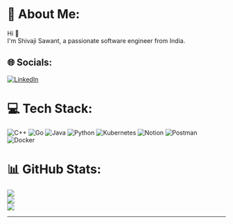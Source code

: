 # 💫 About Me:
Hi 👋<br>I'm Shivaji Sawant, a passionate software engineer from India.


## 🌐 Socials:
[![LinkedIn](https://img.shields.io/badge/LinkedIn-%230077B5.svg?logo=linkedin&logoColor=white)](https://linkedin.com/in/shivajisawant) 

# 💻 Tech Stack:
![C++](https://img.shields.io/badge/c++-%2300599C.svg?style=flat&logo=c%2B%2B&logoColor=white) ![Go](https://img.shields.io/badge/go-%2300ADD8.svg?style=flat&logo=go&logoColor=white) ![Java](https://img.shields.io/badge/java-%23ED8B00.svg?style=flat&logo=java&logoColor=white) ![Python](https://img.shields.io/badge/python-3670A0?style=flat&logo=python&logoColor=ffdd54) ![Kubernetes](https://img.shields.io/badge/kubernetes-%23326ce5.svg?style=flat&logo=kubernetes&logoColor=white) ![Notion](https://img.shields.io/badge/Notion-%23000000.svg?style=flat&logo=notion&logoColor=white) ![Postman](https://img.shields.io/badge/Postman-FF6C37?style=flat&logo=postman&logoColor=white) ![Docker](https://img.shields.io/badge/docker-%230db7ed.svg?style=flat&logo=docker&logoColor=white)
# 📊 GitHub Stats:
![](https://github-readme-stats.vercel.app/api?username=sawantshivaji1997&theme=blueberry&hide_border=false&include_all_commits=false&count_private=false)<br/>
![](https://github-readme-streak-stats.herokuapp.com/?user=sawantshivaji1997&theme=blueberry&hide_border=false)<br/>
![](https://github-readme-stats.vercel.app/api/top-langs/?username=sawantshivaji1997&theme=blueberry&hide_border=false&include_all_commits=false&count_private=false&layout=compact)

---
<!--[![](https://visitcount.itsvg.in/api?id=sawantshivaji1997&icon=1&color=1)](https://visitcount.itsvg.in) -->

<!-- Proudly created with GPRM ( https://gprm.itsvg.in ) -->
